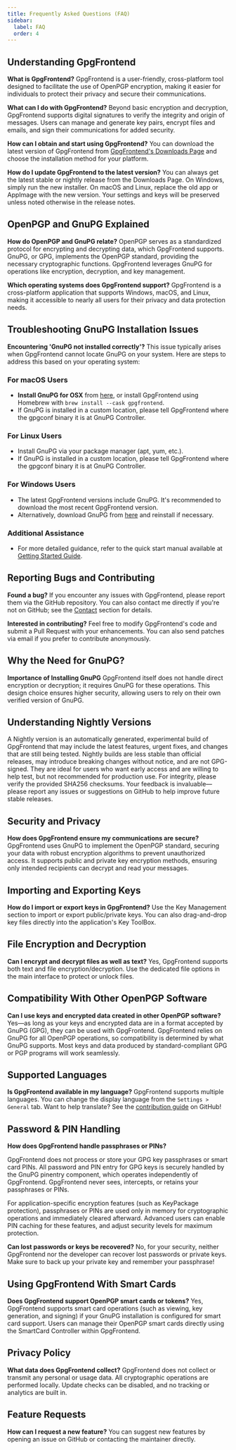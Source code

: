 ```yaml
---
title: Frequently Asked Questions (FAQ)
sidebar:
  label: FAQ
  order: 4
---
```


## Understanding GpgFrontend

**What is GpgFrontend?** GpgFrontend is a user-friendly, cross-platform tool
designed to facilitate the use of OpenPGP encryption, making it easier for
individuals to protect their privacy and secure their communications.

**What can I do with GpgFrontend?** Beyond basic encryption and decryption,
GpgFrontend supports digital signatures to verify the integrity and origin of
messages. Users can manage and generate key pairs, encrypt files and emails, and
sign their communications for added security.

**How can I obtain and start using GpgFrontend?** You can download the latest
version of GpgFrontend from [GpgFrontend's Downloads Page](/overview/downloads) and
choose the installation method for your platform.

**How do I update GpgFrontend to the latest version?** You can always get the
latest stable or nightly release from the Downloads Page. On Windows, simply run
the new installer. On macOS and Linux, replace the old app or AppImage with the
new version. Your settings and keys will be preserved unless noted otherwise in
the release notes.

## OpenPGP and GnuPG Explained

**How do OpenPGP and GnuPG relate?** OpenPGP serves as a standardized protocol
for encrypting and decrypting data, which GpgFrontend supports. GnuPG, or GPG,
implements the OpenPGP standard, providing the necessary cryptographic
functions. GpgFrontend leverages GnuPG for operations like encryption,
decryption, and key management.

**Which operating systems does GpgFrontend support?** GpgFrontend is a
cross-platform application that supports Windows, macOS, and Linux, making it
accessible to nearly all users for their privacy and data protection needs.

## Troubleshooting GnuPG Installation Issues

**Encountering 'GnuPG not installed correctly'?** This issue typically arises
when GpgFrontend cannot locate GnuPG on your system. Here are steps to address
this based on your operating system:

### For macOS Users

- **Install GnuPG for OSX** from
  [here](https://sourceforge.net/p/gpgosx/docu/Download/), or install
  GpgFrontend using Homebrew with `brew install --cask gpgfrontend`.
- If GnuPG is installed in a custom location, please tell GpgFrontend where the
  gpgconf binary it is at GnuPG Controller.

### For Linux Users

- Install GnuPG via your package manager (apt, yum, etc.).
- If GnuPG is installed in a custom location, please tell GpgFrontend where the
  gpgconf binary it is at GnuPG Controller.

### For Windows Users

- The latest GpgFrontend versions include GnuPG. It's recommended to download
  the most recent GpgFrontend version.
- Alternatively, download GnuPG from
  [here](https://www.gnupg.org/ftp/gcrypt/binary/gnupg-w32-2.4.0_20221216.exe)
  and reinstall if necessary.

### Additional Assistance

- For more detailed guidance, refer to the quick start manual available at
  [Getting Started Guide](/overview/getting-started).

## Reporting Bugs and Contributing

**Found a bug?** If you encounter any issues with GpgFrontend, please report
them via the GitHub repository. You can also contact me directly if you're not
on GitHub; see the [Contact](/overview/contact) section for details.

**Interested in contributing?** Feel free to modify GpgFrontend's code and
submit a Pull Request with your enhancements. You can also send patches via
email if you prefer to contribute anonymously.

## Why the Need for GnuPG?

**Importance of Installing GnuPG** GpgFrontend itself does not handle direct
encryption or decryption; it requires GnuPG for these operations. This design
choice ensures higher security, allowing users to rely on their own verified
version of GnuPG.

## Understanding Nightly Versions

A Nightly version is an automatically generated, experimental build of
GpgFrontend that may include the latest features, urgent fixes, and changes that
are still being tested. Nightly builds are less stable than official releases,
may introduce breaking changes without notice, and are not GPG-signed. They are
ideal for users who want early access and are willing to help test, but not
recommended for production use. For integrity, please verify the provided SHA256
checksums. Your feedback is invaluable—please report any issues or suggestions
on GitHub to help improve future stable releases.

## Security and Privacy

**How does GpgFrontend ensure my communications are secure?** GpgFrontend uses
GnuPG to implement the OpenPGP standard, securing your data with robust
encryption algorithms to prevent unauthorized access. It supports public and
private key encryption methods, ensuring only intended recipients can decrypt
and read your messages.

## Importing and Exporting Keys

**How do I import or export keys in GpgFrontend?** Use the Key Management
section to import or export public/private keys. You can also drag-and-drop key
files directly into the application's Key ToolBox.

## File Encryption and Decryption

**Can I encrypt and decrypt files as well as text?** Yes, GpgFrontend supports both
text and file encryption/decryption. Use the dedicated file options in the main
interface to protect or unlock files.

## Compatibility With Other OpenPGP Software

**Can I use keys and encrypted data created in other OpenPGP software?** Yes—as
long as your keys and encrypted data are in a format accepted by GnuPG (GPG),
they can be used with GpgFrontend. GpgFrontend relies on GnuPG for all OpenPGP
operations, so compatibility is determined by what GnuPG supports. Most keys and
data produced by standard-compliant GPG or PGP programs will work seamlessly.

## Supported Languages

**Is GpgFrontend available in my language?** GpgFrontend supports multiple
languages. You can change the display language from the `Settings > General`
tab. Want to help translate? See the [contribution
guide](/appendix/translate-interface) on GitHub!

## Password & PIN Handling

**How does GpgFrontend handle passphrases or PINs?** 

GpgFrontend does not process or store your GPG key passphrases or smart card
PINs. All password and PIN entry for GPG keys is securely handled by the GnuPG
pinentry component, which operates independently of GpgFrontend. GpgFrontend
never sees, intercepts, or retains your passphrases or PINs. 

For application-specific encryption features (such as KeyPackage protection),
passphrases or PINs are used only in memory for cryptographic operations and
immediately cleared afterward. Advanced users can enable PIN caching for these
features, and adjust security levels for maximum protection.

**Can lost passwords or keys be recovered?** No, for your security, neither
GpgFrontend nor the developer can recover lost passwords or private keys. Make
sure to back up your private key and remember your passphrase!

## Using GpgFrontend With Smart Cards

**Does GpgFrontend support OpenPGP smart cards or tokens?** Yes, GpgFrontend
supports smart card operations (such as viewing, key generation, and signing) if
your GnuPG installation is configured for smart card support. Users can manage
their OpenPGP smart cards directly using the SmartCard Controller within
GpgFrontend.

## Privacy Policy

**What data does GpgFrontend collect?** GpgFrontend does not collect or transmit
any personal or usage data. All cryptographic operations are performed locally.
Update checks can be disabled, and no tracking or analytics are built in.

## Feature Requests

**How can I request a new feature?** You can suggest new features by opening an
issue on GitHub or contacting the maintainer directly.
